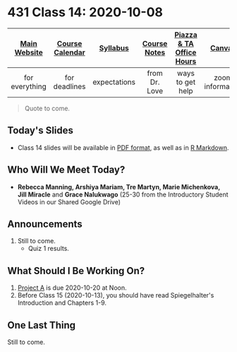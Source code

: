 # 431 Class 14: 2020-10-08

[Main Website](https://thomaselove.github.io/431/) | [Course Calendar](https://thomaselove.github.io/431/calendar.html) | [Syllabus](https://thomaselove.github.io/431-2020-syllabus/) | [Course Notes](https://thomaselove.github.io/431-notes/) | [Piazza & TA Office Hours](https://thomaselove.github.io/431/contact.html) | [Canvas](https://canvas.case.edu) | [Data and Code](https://thomaselove.github.io/431/data_index.html)
:-----------: | :--------------: | :----------: | :---------: | :-------------: | :-----------: | :------------:
for everything | for deadlines | expectations | from Dr. Love | ways to get help | zoom information | for downloads

> Quote to come.

## Today's Slides

- Class 14 slides will be available in [PDF format](https://github.com/THOMASELOVE/431-2020/blob/master/classes/class14/431_class-14-slides_2020.pdf), as well as in [R Markdown](https://github.com/THOMASELOVE/431-2020/blob/master/classes/class14/431_class-14-slides_2020.Rmd).

## Who Will We Meet Today?

- **Rebecca Manning, Arshiya Mariam, Tre Martyn, Marie Michenkova, Jill Miracle** and **Grace Nalukwago** (25-30 from the Introductory Student Videos in our Shared Google Drive)

## Announcements

1. Still to come.
    - Quiz 1 results.

## What Should I Be Working On?

1. [Project A](https://thomaselove.github.io/431-2020-projectA/) is due 2020-10-20 at Noon.
2. Before Class 15 (2020-10-13), you should have read Spiegelhalter's Introduction and Chapters 1-9.

## One Last Thing

Still to come.

